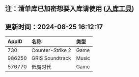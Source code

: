 ## 注：清单库已加密想要入库请使用 ([入库工具](https://github.com/BlankTMing/ManifestAutoUpdate/releases))

## 更新时间：2024-08-25 16:12:17
| AppID | 名称 | 类型  |
| :-------------------- | :----------------------------- | :----------- |
| 730 | Counter-Strike 2| Game |
| 986250 | GRIS Soundtrack| Music |
| 576770 | 低魔时代| Game |

